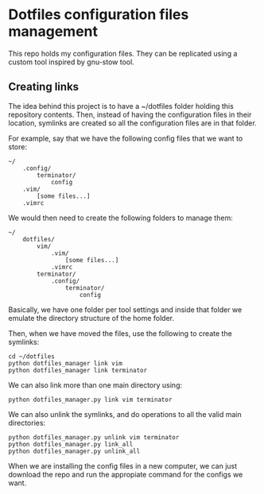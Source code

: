 # Dotfiles configuration files management
This repo holds my configuration files. They can be replicated using a custom tool inspired by gnu-stow tool.

## Creating links
The idea behind this project is to have a ~/dotfiles folder holding this repository contents. Then, instead of having the configuration files in their location, symlinks are created so all the configuration files are in that folder.

For example, say that we have the following config files that we want to store:

	~/
		.config/
			terminator/
				config
		.vim/
			[some files...]
		.vimrc

We would then need to create the following folders to manage them:

	~/
		dotfiles/
			vim/
				.vim/
					[some files...]
				.vimrc
			terminator/
				.config/
					terminator/
						config

Basically, we have one folder per tool settings and inside that folder we emulate the directory structure of the home folder.

Then, when we have moved the files, use the following to create the symlinks:
	
	cd ~/dotfiles
	python dotfiles_manager link vim
	python dotfiles_manager link terminator

We can also link more than one main directory using:

    python dotfiles_manager.py link vim terminator

We can also unlink the symlinks, and do operations to all the valid main directories:

    python dotfiles_manager.py unlink vim terminator
    python dotfiles_manager.py link_all
    python dotfiles_manager.py unlink_all

When we are installing the config files in a new computer, we can just download the repo and run the appropiate command for the configs we want.

